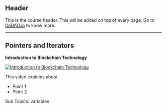## Header
This is the course header. This will be added on top of every page. Go to [DoDAO.io](https://www.dodao.io) to know more.

 ---
 
 ## Pointers and Iterators
 
  **Introduction to Blockchain Technology**
 
 [![Introduction to Blockchain Technology](https://img.youtube.com/vi/u70_rafPs-0/0.jpg)](https://www.youtube.com/watch?v=u70_rafPs-0)     
 
 This video explains about
* Point 1
* Point 2
    
 
 Sub Topics: variables    
 
